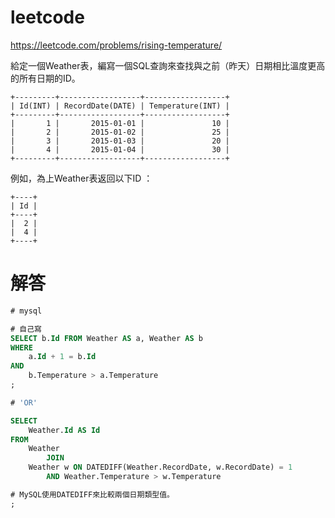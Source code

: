 # leetcode
https://leetcode.com/problems/rising-temperature/

給定一個Weather表，編寫一個SQL查詢來查找與之前（昨天）日期相比溫度更高的所有日期的ID。

    +---------+------------------+------------------+
    | Id(INT) | RecordDate(DATE) | Temperature(INT) |
    +---------+------------------+------------------+
    |       1 |       2015-01-01 |               10 |
    |       2 |       2015-01-02 |               25 |
    |       3 |       2015-01-03 |               20 |
    |       4 |       2015-01-04 |               30 |
    +---------+------------------+------------------+

例如，為上Weather表返回以下ID ：

    +----+
    | Id |
    +----+
    |  2 |
    |  4 |
    +----+

# 解答

```sql
# mysql

# 自己寫
SELECT b.Id FROM Weather AS a, Weather AS b
WHERE 
    a.Id + 1 = b.Id  
AND
    b.Temperature > a.Temperature
;

# 'OR'

SELECT
    Weather.Id AS Id
FROM
    Weather
        JOIN
    Weather w ON DATEDIFF(Weather.RecordDate, w.RecordDate) = 1
        AND Weather.Temperature > w.Temperature

# MySQL使用DATEDIFF來比較兩個日期類型值。
;

```
